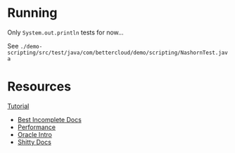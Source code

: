 # Running

Only `System.out.println` tests for now...

See `./demo-scripting/src/test/java/com/bettercloud/demo/scripting/NashornTest.java`

# Resources

[Tutorial](http://winterbe.com/posts/2014/04/05/java8-nashorn-tutorial/)

- [Best Incomplete Docs](https://wiki.openjdk.java.net/display/Nashorn/Nashorn+extensions)
- [Performance](http://stackoverflow.com/a/33945116)
- [Oracle Intro](http://www.oracle.com/technetwork/articles/java/jf14-nashorn-2126515.html)
- [Shitty Docs](http://docs.oracle.com/javase/8/docs/technotes/guides/scripting/nashorn/)
